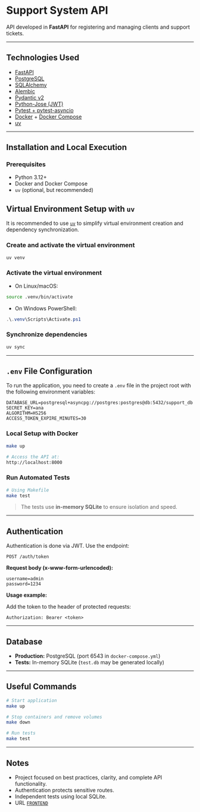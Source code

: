 
# Support System API

API developed in **FastAPI** for registering and managing clients and support tickets.

---

## Technologies Used

- [FastAPI](https://fastapi.tiangolo.com/)
- [PostgreSQL](https://www.postgresql.org/)
- [SQLAlchemy](https://www.sqlalchemy.org/)
- [Alembic](https://alembic.sqlalchemy.org/)
- [Pydantic v2](https://docs.pydantic.dev/)
- [Python-Jose (JWT)](https://python-jose.readthedocs.io/en/latest/)
- [Pytest + pytest-asyncio](https://docs.pytest.org/)
- [Docker](https://www.docker.com/) + [Docker Compose](https://docs.docker.com/compose/)
- [uv](https://github.com/astral-sh/uv)

---

## Installation and Local Execution

### Prerequisites

- Python 3.12+
- Docker and Docker Compose
- `uv` (optional, but recommended)

## Virtual Environment Setup with `uv`

It is recommended to use [`uv`](https://github.com/astral-sh/uv) to simplify virtual environment creation and dependency synchronization.

### Create and activate the virtual environment

```bash
uv venv
```

### Activate the virtual environment

- On Linux/macOS:

```bash
source .venv/bin/activate
```

- On Windows PowerShell:

```powershell
.\.venv\Scripts\Activate.ps1
```

### Synchronize dependencies

```bash
uv sync
```
---

## `.env` File Configuration

To run the application, you need to create a `.env` file in the project root with the following environment variables:

```env
DATABASE_URL=postgresql+asyncpg://postgres:postgres@db:5432/support_db
SECRET_KEY=ana
ALGORITHM=HS256
ACCESS_TOKEN_EXPIRE_MINUTES=30
```

### Local Setup with Docker

```bash
make up

# Access the API at:
http://localhost:8000
```

### Run Automated Tests

```bash
# Using Makefile
make test

```

> The tests use **in-memory SQLite** to ensure isolation and speed.

---

## Authentication

Authentication is done via JWT. Use the endpoint:

```
POST /auth/token
```

**Request body (x-www-form-urlencoded):**

```
username=admin
password=1234
```

**Usage example:**

Add the token to the header of protected requests:

```
Authorization: Bearer <token>
```

---

## Database

- **Production:** PostgreSQL (port 6543 in `docker-compose.yml`)
- **Tests:** In-memory SQLite (`test.db` may be generated locally)

---

## Useful Commands

```bash
# Start application
make up

# Stop containers and remove volumes
make down

# Run tests
make test
```

---

## Notes

- Project focused on best practices, clarity, and complete API functionality.
- Authentication protects sensitive routes.
- Independent tests using local SQLite.
- URL  [`FRONTEND`](https://github.com/yuridomingues/support-system-interface)
